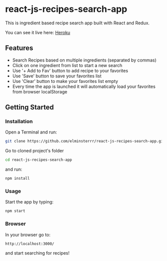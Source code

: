 # react-js-recipes-search-app

This is ingredient based recipe search app built with React and Redux.

You can see it live here: [Heroku](https://react-js-recipe-search-app.herokuapp.com/)


## Features

- Search Recipes based on multiple ingredients (separated by commas)
- Click on one ingredient from list to start a new search
- Use '+ Add to Fav' button to add recipe to your favorites
- Use 'Save' button to save your favorites list
- Use 'Clear' button to make your favorites list empty
- Every time the app is launched it will automatically load your favorites from browser localStorage


## Getting Started

### Installation

Open a Terminal and run:

```sh
git clone https://github.com/elminsterrr/react-js-recipes-search-app.git
```

Go to cloned project's folder

```sh
cd react-js-recipes-search-app
```

and run:

```sh
npm install
```

### Usage

Start the app by typing:

```sh
npm start
```

### Browser

In your browser go to:

```sh
http://localhost:3000/
```

and start searching for recipes!
